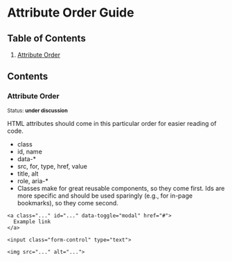 # Attribute Order Guide

## Table of Contents

  1. [Attribute Order](#attribute-order)


## Contents

### Attribute Order

<sup>Status: **under discussion**</sup>

HTML attributes should come in this particular order for easier reading of code.
<ul>
<li> class </li>
<li> id, name </li>
<li> data-* </li>
<li> src, for, type, href, value </li>
<li> title, alt </li>
<li> role, aria-* </li>
<li> Classes make for great reusable components, so they come first. Ids are more specific and should be used sparingly (e.g., for in-page bookmarks), so they come second. </li>
</ul>

```
<a class="..." id="..." data-toggle="modal" href="#">
  Example link
</a>

<input class="form-control" type="text">

<img src="..." alt="...">
```
